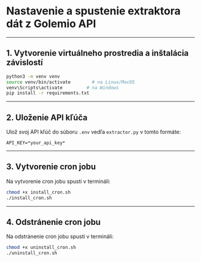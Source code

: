 # Nastavenie a spustenie extraktora dát z Golemio API

---

## 1. Vytvorenie virtuálneho prostredia a inštalácia závislostí

```bash
python3 -m venv venv
source venv/bin/activate        # na Linux/MacOS
venv\Scripts\activate         # na Windows
pip install -r requirements.txt
```

---

## 2. Uloženie API kľúča

Ulož svoj API kľúč do súboru `.env` vedľa `extractor.py` v tomto formáte:

```
API_KEY=*your_api_key*
```

---

## 3. Vytvorenie cron jobu

Na vytvorenie cron jobu spusti v termináli:

```bash
chmod +x install_cron.sh
./install_cron.sh
```

---

## 4. Odstránenie cron jobu

Na odstránenie cron jobu spusti v termináli:

```bash
chmod +x uninstall_cron.sh
./uninstall_cron.sh
```
